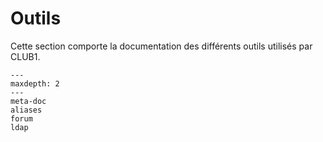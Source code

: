 Outils
======

Cette section comporte la documentation des différents outils utilisés par CLUB1.

```{toctree}
---
maxdepth: 2
---
meta-doc
aliases
forum
ldap
```
